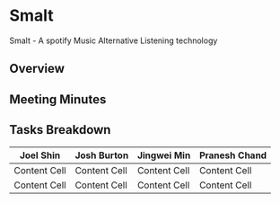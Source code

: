 # Smalt

Smalt - A spotify Music Alternative Listening technology

## Overview



## Meeting Minutes



## Tasks Breakdown

| Joel Shin     | Josh Burton   | Jingwei Min   | Pranesh Chand |
| ------------- | ------------- | ------------- | ------------- |
| Content Cell  | Content Cell  | Content Cell  | Content Cell  |
| Content Cell  | Content Cell  | Content Cell  | Content Cell  |

